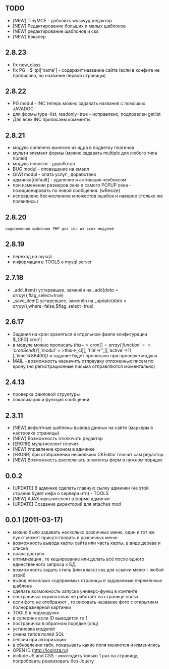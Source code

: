 ## TODO
* [NEW] TinyMCE - добавить wysiwyg редактор
* [NEW] Редактирование больших и малых шаблонов
* [NEW] редактирование шаблонов и css
* [NEW] Бэкапер

## 2.8.23
 - fix new_class
 - fix PG - $_tpl['name'] - содержит название сайта (если в конфиге не прописана, но название первой страницы)

## 2.8.22 
 - PG modul - INC теперь можно задавать названия с помощью JAVADOC
 - для формы type=list, readonly=true  - исправлено, подправлен getlist
 - Для всех INC приписаны комменты


## 2.8.21
 - модуль commens вынесен из ядра в подветку плагинов
 - мульти элемент формы (можно задавать multiple для любого типа полей)
 - модуль новости - доработан
 - BUG modul - оповещение на емаил
 - QIWI modul - опата услуг , доработано
 - админка[default] - удаление и активация чекбоксом
 - при изменении размеров окна и самого POPUP окна - позиционировать по новой сообщения. (wResize)
 - исправлено бесчисленное множестов ошибок и наверно столько же появились (

## 2.8.20
	подключение шаблонов PHP для inc из всех модулей

## 2.8.19
 - переход на mysqli
 - информация в TOOLS о mysql server

## 2.7.18
 - _add_item() устаревшее,  заменён на _add($data=array(),$flag_select=true)
 - _save_item() устаревшее,  заменён на _update($data=array(),$where=false,$flag_select=true)

## 2.6.17
 - Задания на крон храняться в отдельном фаиле конфигурации $_CFG['cron'] 
 - в модуле можно прописать $this->cron[] = array('function'=>'cronSend()'[, 'modul'=>$this->_cl][, 'file'=>'',][,'active'=>1][,'time'=>86400]) и задание будет прописано при проверке модуля 
 - MAIL - возможность назначить отпраувку отложенных писем по крону (но регистрационные письма отправляются моментально)

## 2.4.13
 - проверка фаиловой структуры
 - локализация и функция сообщений

## 2.3.11
* [NEW] дефолтные шаблоны вывода данных на сайте (маркеры в настроике страницы)
* [NEW] Возможность отключать редактор
* [ERORR] мультиселект глючит
* [NEW] Управление кроном в админке
* [ERORR] при отображении нескольких CKEditor глючит сам редактор
* [NEW] Возможность располагать элементы форм в нужном порядке

## 0.0.2 
* [UPDATE] В админке сделать главную сылку админки (на этой страние будет инфа о сервера итп) - TOOLS
* [NEW] AJAX мультиселект в форме админки
* [UPDATE] Создание директорий для attaches mod

## 0.0.1 (2011-03-17)

* можно было задавать несколько различных меню, один и тот же пункт может присутствовать в различных меню
* возможность вывода карты сайта или часть карты, в виде дерава и списка
* права доступа
* оптимизация , те кеширование или делать всё после одного единственного запроса к БД
* возможность задать стиль (или класс) css для ссылки меню - любой атриб
* вывод несколько содержимых страницы в задаваемые переменные шаблона 
* сделать возможность запуска универс-функц в контенте
* постраничка скрипотовая не работает на странице польз
* если фото не отображют , то рисовать название фото с открытием полноразмерной картинки
* TOOLS в подмодулях
* в суперинк если ID выводится то 1
* постраничка в обратном порядке (опц)
* установка модулей
* смена типов полей SQL
* сессия при авторизации
* в обновлении табл, показывать какие поля меняются и  изменились
* OPEN ID (http://loginza.ru)
* include JS and CSS - инклюдить только 1 раз на страницу, попробовать реализовать без Jquery

